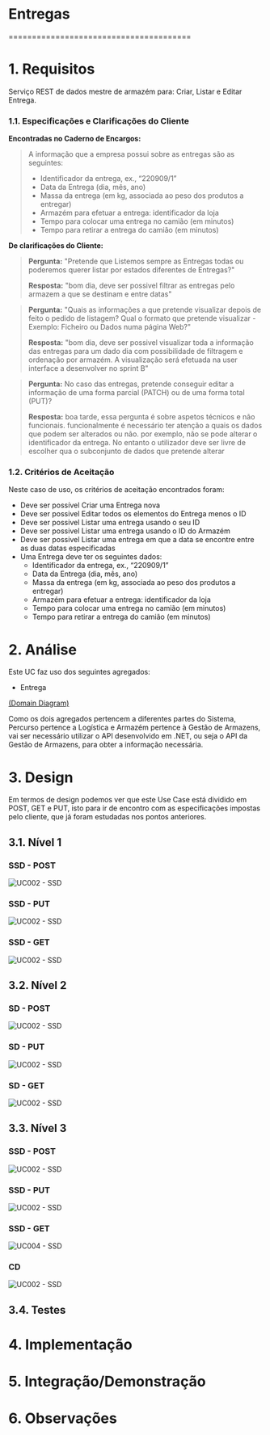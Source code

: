 # Entregas
=======================================


# 1. Requisitos

Serviço REST de dados mestre de armazém para: Criar, Listar e Editar Entrega.

### 1.1. Especificações e Clarificações do Cliente  


 **Encontradas no Caderno de Encargos:**
 
>A informação que a empresa possui sobre as entregas são as seguintes:
>	- Identificador da entrega, ex., “220909/1”
>	- Data da Entrega (dia, mês, ano)
>	- Massa da entrega (em kg, associada ao peso dos produtos a entregar)
>	- Armazém para efetuar a entrega: identificador da loja
>	- Tempo para colocar uma entrega no camião (em minutos)
>	- Tempo para retirar a entrega do camião (em minutos)

 **De clarificações do Cliente:**
 
>**Pergunta:** "Pretende que Listemos sempre as Entregas todas ou poderemos querer listar por estados diferentes de Entregas?"
>
>**Resposta:** "bom dia, deve ser possivel filtrar as entregas pelo armazem a que se destinam e entre datas"

>**Pergunta:** "Quais as informações a que pretende visualizar depois de feito o pedido de listagem? Qual o formato que pretende visualizar - 
Exemplo: Ficheiro ou Dados numa página Web?"
>
>**Resposta:** "bom dia, deve ser possivel visualizar toda a informação das entregas para um dado dia com possibilidade de filtragem e ordenação por armazém. A visualização será efetuada na user interface a desenvolver no sprint B"

>**Pergunta:** No caso das entregas, pretende conseguir editar a informação de uma forma parcial (PATCH) ou de uma forma total (PUT)?
>
>**Resposta:** boa tarde, essa pergunta é sobre aspetos técnicos e não funcionais.
funcionalmente é necessário ter atenção a quais os dados que podem ser alterados ou não. por exemplo, não se pode alterar o identificador da entrega. No entanto o utilizador deve ser livre de escolher qua o subconjunto de dados que pretende alterar

### 1.2. Critérios de Aceitação

Neste caso de uso, os critérios de aceitação encontrados foram:

- Deve ser possível Criar uma Entrega nova
- Deve ser possivel Editar todos os elementos do Entrega menos o ID
- Deve ser possivel Listar uma entrega usando o seu ID
- Deve ser possivel Listar uma entrega usando o ID do Armazém
- Deve ser possivel Listar uma entrega em que a data se encontre entre as duas datas especificadas
- Uma Entrega deve ter os seguintes dados:
	- Identificador da entrega, ex., “220909/1”
	- Data da Entrega (dia, mês, ano)
	- Massa da entrega (em kg, associada ao peso dos produtos a entregar)
	- Armazém para efetuar a entrega: identificador da loja
	- Tempo para colocar uma entrega no camião (em minutos)
	- Tempo para retirar a entrega do camião (em minutos)

# 2. Análise

Este UC faz uso dos seguintes agregados:
- Entrega

[(Domain Diagram)](../../Modelo_de_Dominio/DM.svg)

Como os dois agregados pertencem a diferentes partes do Sistema, Percurso pertence a Logística e Armazém pertence à Gestão de Armazens, vai ser necessário utilizar o API desenvolvido em .NET, ou seja o API da Gestão de Armazens, para obter a informação necessária.

# 3. Design

Em termos de design podemos ver que este Use Case está dividido em POST, GET e PUT, isto para ir de encontro com as especificações impostas pelo cliente, que já foram estudadas nos pontos anteriores.

## 3.1. Nível 1

### SSD - POST

![UC002 - SSD](SDD_N1_CriarEntregas_VP_V1.svg)

### SSD - PUT

![UC002 - SSD](SSD_N1_EditarEntregas_VP_V1.svg)

### SSD - GET

![UC002 - SSD](SSD_N1_ListarEntregas_VP_V1.svg)

## 3.2. Nível 2

### SD - POST

![UC002 - SSD](SD_N2_CriarEntrega_VP_V1.svg)

### SD - PUT

![UC002 - SSD](SD_N2_EditarEntregas_VP_V1.svg)

### SD - GET

![UC002 - SSD](SD_N2_ListarEntregas_VP_V1.svg)

## 3.3. Nível 3

### SSD - POST

![UC002 - SSD](SD_N3_CriarEntregas_VP_V1.svg)

### SSD - PUT

![UC002 - SSD](SD_N3_UpdateEntregas_VP_V1.svg)

### SSD - GET

![UC004 - SSD](SD_N3_VP_ListarEntregas_V1.svg)

### CD

![UC002 - SSD](CD_N3_VL_V1.svg)

## 3.4. Testes 


# 4. Implementação


# 5. Integração/Demonstração


# 6. Observações




